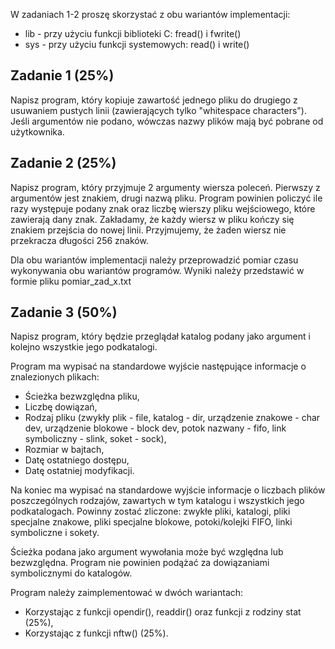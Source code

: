 W zadaniach 1-2 proszę skorzystać z obu wariantów implementacji:
 - lib - przy użyciu funkcji biblioteki C: fread() i fwrite()
 - sys - przy użyciu funkcji systemowych: read() i write()
## Zadanie 1 (25%)
Napisz program, który kopiuje zawartość jednego pliku do drugiego z usuwaniem pustych linii (zawierających tylko "whitespace characters"). Jeśli argumentów nie podano, wówczas nazwy plików mają być pobrane od użytkownika.
## Zadanie 2 (25%)
Napisz program, który przyjmuje 2 argumenty wiersza poleceń. Pierwszy z argumentów jest znakiem, drugi nazwą pliku. Program powinien policzyć ile razy występuje podany znak oraz liczbę wierszy pliku wejściowego, które zawierają dany znak. Zakładamy, że każdy wiersz w pliku kończy się znakiem przejścia do nowej linii. Przyjmujemy, że żaden wiersz nie przekracza długości 256 znaków.

Dla obu wariantów implementacji należy przeprowadzić pomiar czasu wykonywania obu wariantów programów. Wyniki należy przedstawić w formie pliku pomiar_zad_x.txt
## Zadanie 3 (50%)
Napisz program, który będzie przeglądał katalog podany jako argument i kolejno wszystkie jego podkatalogi.

Program ma wypisać na standardowe wyjście następujące informacje o znalezionych plikach:
 - Ścieżka bezwzględna pliku,
 - Liczbę dowiązań,
 - Rodzaj pliku (zwykły plik - file, katalog - dir, urządzenie znakowe - char dev, urządzenie blokowe - block dev, potok nazwany - fifo, link symboliczny - slink, soket - sock),
 - Rozmiar w bajtach,
 - Datę ostatniego dostępu,
 - Datę ostatniej modyfikacji.

Na koniec ma wypisać na standardowe wyjście informacje o liczbach plików poszczególnych rodzajów, zawartych w tym katalogu i wszystkich jego podkatalogach.
Powinny zostać zliczone: zwykłe pliki, katalogi, pliki specjalne znakowe, pliki specjalne blokowe, potoki/kolejki FIFO, linki symboliczne i sokety.

Ścieżka podana jako argument wywołania może być względna lub bezwzględna. Program nie powinien podążać za dowiązaniami symbolicznymi do katalogów.

Program należy zaimplementować w dwóch wariantach:
 - Korzystając z funkcji opendir(), readdir() oraz funkcji z rodziny stat (25%),
 - Korzystając z funkcji nftw() (25%).